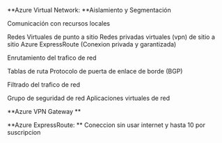 **Azure Virtual Network: **Aislamiento y Segmentación

Comunicación con recursos locales

Redes Virtuales de punto a sitio
Redes privadas virtuales (vpn) de sitio a sitio
Azure ExpressRoute (Conexion privada y garantizada)

Enrutamiento del trafico de red

Tablas de ruta
Protocolo de puerta de enlace de borde (BGP)

Filtrado del trafico de red

Grupo de seguridad de red
Aplicaciones virtuales de red

**Azure VPN Gateway **

**Azure ExpressRoute: ** Coneccion sin usar internet y hasta 10 por suscripcion
